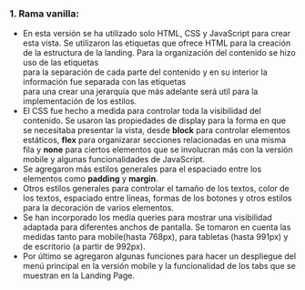 ### 1. Rama **vanilla**:
- En esta versión se ha utilizado solo HTML, CSS y JavaScript para crear esta vista. Se utilizaron las etiquetas que ofrece HTML para la creación de la estructura de la landing. Para la organización del contenido se hizo uso de las etiquetas **<section>** para la separación de cada parte del contenido y en su interior la información fue separada con las etiquetas **<div>** para una crear una jerarquía que más adelante será utíl para la implementación de los estilos.
- El CSS fue hecho a medida para controlar toda la visibilidad del contenido. Se usaron las propiedades de display para la forma en que se necesitaba presentar la vista, desde **block** para controlar elementos estáticos, **flex** para organizarar secciones relacionadas en una misma fila y **none** para ciertos elementos que se involucran más con la versión mobile y algunas funcionalidades de JavaScript.
- Se agregaron más estilos generales para el espaciado entre los elementos como **padding** y **margin**.
- Otros estilos generales para controlar el tamaño de los textos, color de los textos, espaciado entre líneas, formas de los botones y otros estilos para la decoración de varios elementos.
- Se han incorporado los media queries para mostrar una visibilidad adaptada para diferentes anchos de pantalla. Se tomaron en cuenta las medidas tanto para mobile(hasta 768px), para tabletas (hasta 991px) y de escritorio (a partir de 992px).
- Por último se agregaron algunas funciones para hacer un despliegue del menú principal en la versión mobile y la funcionalidad de los tabs que se muestran en la Landing Page.
